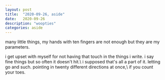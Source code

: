 ```yaml
---
layout: post
title:  "2020-09-26, aside"
date:   2020-09-26
description: "woopties"
categories: aside
---
```

many little things, my hands with ten fingers are not enough but they are my parameters.

i get upset with myself for not having that touch in the things i write. i say fine things but so often it doesn't hit.\\
i supposed that's all a part of it. letting go and such. pointing in twenty different directions at once,\\
if you count your toes. 
